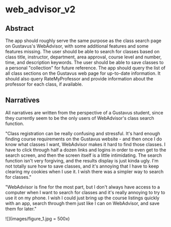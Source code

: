 # web_advisor_v2

## Abstract

The app should roughly serve the same purpose as the class search page on Gustavus's WebAdvisor, with some additional features and some features missing. The user should be able to search for classes based on class title, instructor, department, area approval, course level and number, time, and description keywords. The user should be able to save classes to a personal "collection" for future reference. The app should query the list of all class sections on the Gustavus web page for up-to-date information. It should also query RateMyProfessor and provide information about the professor for each class, if available. 

## Narratives

All narratives are written from the perspective of a Gustavus student, since they currently seem to be the only users of WebAdvisor's class search function.

"Class registration can be really confusing and stressful. It's hard enough finding course requirements on the Gustavus website - and then once I do know what classes I want, WebAdvisor makes it hard to find those classes. I have to click through half a dozen links and logins in order to even get to the search screen, and then the screen itself is a little intimidating. The search function isn't very forgiving, and the results display is just kinda ugly. I'm not totally sure how to save classes, and it's annoying that I have to keep clearing my cookies when I use it. I wish there was a simpler way to search for classes."

"WebAdvisor is fine for the most part, but I don't always have access to a computer when I want to search for classes and it's really annoying to try to use it on my phone. I wish I could just bring up the course listings quickly with an app, search through them just like I can on WebAdvisor, and save them for later."

![](images/figure_1.jpg = 500x)
